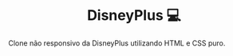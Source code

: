 <h1 align="center">DisneyPlus 💻</h1>

Clone não responsivo da DisneyPlus utilizando HTML e CSS puro.

